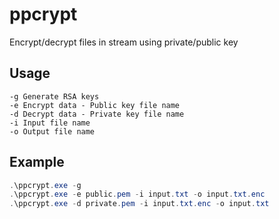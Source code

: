 # ppcrypt
Encrypt/decrypt files in stream using private/public key

## Usage
    -g Generate RSA keys
    -e Encrypt data - Public key file name
    -d Decrypt data - Private key file name
    -i Input file name
    -o Output file name

## Example
```powershell
.\ppcrypt.exe -g
.\ppcrypt.exe -e public.pem -i input.txt -o input.txt.enc
.\ppcrypt.exe -d private.pem -i input.txt.enc -o input.txt
```